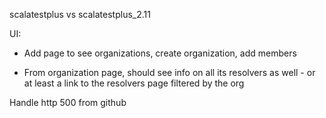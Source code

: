 scalatestplus vs scalatestplus_2.11

UI:
  - Add page to see organizations, create organization, add members

  - From organization page, should see info on all its resolvers as
    well - or at least a link to the resolvers page filtered by the
    org

Handle http 500 from github
